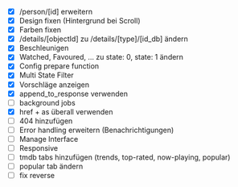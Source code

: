 - [x] /person/[id] erweitern
- [x] Design fixen (Hintergrund bei Scroll)
- [x] Farben fixen
- [x] /details/[objectId] zu /details/[type]/[id_db] ändern
- [x] Beschleunigen
- [x] Watched, Favoured, ... zu state: 0, state: 1 ändern
- [x] Config prepare function
- [x] Multi State Filter
- [x] Vorschläge anzeigen
- [x] append_to_response verwenden
- [ ] background jobs
- [x] href + as überall verwenden
- [ ] 404 hinzufügen
- [ ] Error handling erweitern (Benachrichtigungen)
- [ ] Manage Interface
- [ ] Responsive
- [ ] tmdb tabs hinzufügen (trends, top-rated, now-playing, popular)
- [ ] popular tab ändern
- [ ] fix reverse
